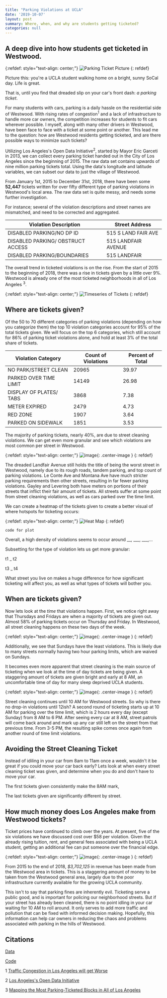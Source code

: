 ```yaml
---
title: "Parking Violations at UCLA"
date: '2019-10-07'
layout: post
summary: Where, when, and why are students getting ticketed?
categories: null
---
```


A deep dive into how students get ticketed in Westwood.
---------------------------------------------------------------

{:refdef: style="text-align: center;"}
![Parking Ticket Picture](/assets/images/no_parking_photo.png)
{: refdef}

Picture this: you're a UCLA student walking home on a bright, sunny
SoCal day. Life is great.

That is, until you find that dreaded slip on your car's front dash: *a
parking ticket*.

For many students with cars, parking is a daily hassle on the
residential side of Westwood. With rising rates of
congestion<sup>1</sup> and a lack of infrastructure to handle more car
owners, the competition increases for students to fit cars wherever possible.
I myself, along with many other drivers in Westwood, have
been face to face with a ticket at some point or another. This lead me
to the question: how are Westwood residents getting ticketed, and are there
possible ways to minimize such tickets?

Utilizing Los Angeles's Open Data Initiative<sup>2</sup>, started by
Mayor Eric Garceti in 2013, we can collect every parking ticket handed
out in the City of Los Angeles since the beginning of 2015. The raw data
set contains upwards of nine million parking tickets total. Using the data's
longitude and latitude variables, we can subset our data to just the
village of Westwood.

From January 1st, 2015 to December 31st, 2018, there have been some
**52,447** tickets written for over fifty different type of parking
violations in Westwood's local area. The raw data set is quite messy,
and needs some further investigation.

For instance; several of the violation descriptions and street names are
mismatched, and need to be corrected and aggregated.

<table>
<thead>
<tr class="header">
<th>Violation Description</th>
<th>Street Address</th>
</tr>
</thead>
<tbody>
<tr class="odd">
<td>DISABLED PARKING/NO DP ID</td>
<td>515 S LAND FAIR AVE</td>
</tr>
<tr class="even">
<td>DISABLED PARKING/ OBSTRUCT ACCESS</td>
<td>515 LANDFAIR AVENUE</td>
</tr>
<tr class="odd">
<td>DISABLED PARKING/BOUNDARIES</td>
<td>515 LANDFAIR</td>
</tr>
</tbody>
</table>

The overall trend in ticketed violations is on the rise. From the start
of 2015 to the beginning of 2018, there was a rise in tickets given by a
little over 9%. Westwood is already one of the most ticketed
neighborhoods in all of Los Angeles <sup>3</sup>.


{:refdef: style="text-align: center;"}
![Timeseries of Tickets](/assets/images/______.png)
{: refdef}

Where are tickets given?
----------------

Of the 50 to 70 different categories of parking violations (depending on
how you categorize them) the top 10 violation categories account for 95%
of the total tickets given. We will focus on the top 6 categories, which
still account for 86% of parking ticket violations alone, and hold at
least 3% of the total share of tickets.

<table>
<thead>
<tr class="header">
<th>Violation Category</th>
<th>Count of Violations</th>
<th>Percent of Total</th>
</tr>
</thead>
<tbody>
<tr class="odd">
<td>NO PARK/STREET CLEAN</td>
<td>20965</td>
<td>39.97</td>
</tr>
<tr class="even">
<td>PARKED OVER TIME LIMIT</td>
<td>14149</td>
<td>26.98</td>
</tr>
<tr class="odd">
<td>DISPLAY OF PLATES/ TABS</td>
<td>3868</td>
<td>7.38</td>
</tr>
<tr class="even">
<td>METER EXPIRED</td>
<td>2479</td>
<td>4.73</td>
</tr>
<tr class="odd">
<td>RED ZONE</td>
<td>1907</td>
<td>3.64</td>
</tr>
<tr class="even">
<td>PARKED ON SIDEWALK</td>
<td>1851</td>
<td>3.53</td>
</tr>
</tbody>
</table>

The majority of parking tickets, nearly 40%, are due to street cleaning
violations. We can get even more granular and see which
violations are most common per street in Westwood.

{:refdef: style="text-align: center;"}
![image](/assets/images/street_violations.jpeg){: .center-image }
{: refdef}


The dreaded Landfair Avenue still holds the title of being the worst
street in Westwood, namely due to its rough roads, tandem parking, and
top count of parking violations. Le Conte Ave and Montana Ave have
much stricter parking requirements then other streets, resulting in far
fewer parking violations. Gayley and Levering both have meters on portions
of their streets that inflict their fair amount of tickets. All streets suffer at
some point from street cleaning violations, as well as cars parked over the time limit.

We can create a heatmap of the tickets given to create a better visual of where
hotspots for ticketing occurs:

{:refdef: style="text-align: center;"}
![Heat Map](/assets/images/heatmap.png)
{: refdef}

```
code for plot
```

Overall, a high density of violations seems to occur around __, ___, ___,...


Subsetting for the type of violation lets us get more granular:



t1 _ t2


t3 _ t4





What street you live on makes a huge difference for how significant ticketing will affect you, as well as
what types of tickets will bother you.




When are tickets given?
-----------------------

Now lets look at the *time* that violations happen. First, we notice
right away that Thursdays and Fridays are when a majority of tickets are
given out. Almost 58% of parking tickets occur on Thursday and Friday.
In Westwood, all street cleaning happens on these two days of the week.

{:refdef: style="text-align: center;"}
![image](/assets/images/violations_per_day.png){: .center-image }
{: refdef}

Additionally, we see that Sundays have the least violations. This is
likely due to many streets normally having two hour parking limits, which are
waived on Sundays.

It becomes even more apparent that street cleaning is the main source of
ticketing when we look at the time of day tickets are being given. A
staggering amount of tickets are given bright and early at 8 AM, an
uncomfortable time of day for many sleep deprived UCLA students.

{:refdef: style="text-align: center;"}
![image](/assets/images/violations_per_hour.png){: .center-image }
{: refdef}

Street cleaning continues until 10 AM for Westwood streets. So why is
there no drop-in violations until 12ish? A second round of ticketing
starts up at 10 AM for parking over the time limit, which is 2 hours
every day (except Sunday) from 8 AM to 6 PM. After seeing every car at 8
AM, street patrols will come back around and mark up any car still left
on the street from that previous time. From 3-5 PM, the resulting spike
comes once again from another round of time limit violations.

Avoiding the Street Cleaning Ticket
-----------------------------------

Instead of idiling in your car from 8am to 11am once a week, wouldn't it be great if you
could move your car back early? Lets look at when every street cleaning ticket
was given, and determine when you do and don't have to move your car.




The first tickets given consistently make the 8AM mark,


The last tickets given are significantly different by street.







How much money does Los Angeles make from Westwood tickets?
--------------------------------------------------------

Ticket prices have continued to climb over the years. At present, five
of the six violations we have discussed cost over $58 per violation.
Given the already rising tuition, rent, and general fees associated with
being a UCLA student, getting an additional fee can put someone over the
financial edge.

{:refdef: style="text-align: center;"}
![image](/assets/images/costs.png){: .center-image }
{: refdef}

From 2015 to the end of 2018, *$3,702,125* in revenue has been made from
the Westwood area in tickets. This is a staggering amount of money to be taken
from the Westwood general area, largely due to the poor infrastructure
currently available for the growing UCLA community.

This isn't to say that parking fines are inherently evil. Ticketing serve a public
good, and is important for policing our neighborhood streets. But if your street has
already been cleaned, there is no point idling in your car waiting for 10 AM to
roll around. It only serves to add more traffic and pollution that can be fixed with
informed decision making. Hopefully, this information can help car owners in reducing
the chaos and problems associated with parking in the hills of Westwood.


Citations
---------

[Data](https://data.lacity.org/A-Well-Run-City/Parking-Citations/wjz9-h9np)

[Code](https://github.com/JamesWWilson/UCLA-Parking-Tickets-Analysis)

1 [Traffic Congestion in Los Angeles will get Worse](https://www.citywatchla.com/index.php/2016-01-01-13-17-00/los-angeles/17537-traffic-congestion-in-los-angeles-will-get-worse)

2 [Los Angeles's Open Data Initiative](https://data.lacity.org/)

3 [Mapping the Most Parking-Ticketed Blocks in All of Los Angeles](https://la.curbed.com/2014/12/30/10006936/mapping-the-most-parkingticketed-blocks-in-all-of-los-angeles#more)
